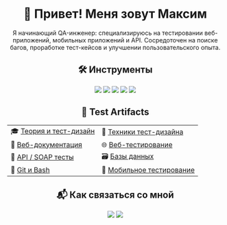 <h1 align="center">👋 Привет! Меня зовут Максим</h1>

<p align="center">
Я начинающий QA-инженер: специализируюсь на тестировании веб-приложений, мобильных приложений и API. Сосредоточен на поиске багов, проработке тест-кейсов и улучшении пользовательского опыта.
</p>

<h2 align="center">🛠 Инструменты</h2>

<p align="center">
  <img src="https://img.shields.io/badge/Postman-FF6C37?style=flat&logo=postman&logoColor=white"/>
  <img src="https://img.shields.io/badge/MySQL-4479A1?style=flat&logo=mysql&logoColor=white"/>
  <img src="https://img.shields.io/badge/MongoDB-47A248?style=flat&logo=mongodb&logoColor=white"/>
  <img src="https://img.shields.io/badge/Git-F05032?style=flat&logo=git&logoColor=white"/>
  <img src="https://img.shields.io/badge/Bash-4EAA25?style=flat&logo=gnu-bash&logoColor=white"/>
</p>

<h2 align="center">📂 Test Artifacts</h2>

<table align="center">
  <tr>
    <td>🎓 <a href="https://github.com/MaximKuznetcov/theory">Теория и тест-дизайн</a></td>
    <td>🧩 <a href="https://github.com/MaximKuznetcov/design">Техники тест-дизайна</a></td>
  </tr>
  <tr>
    <td>📄 <a href="https://github.com/MaximKuznetcov/docs">Веб-документация</a></td>
    <td>🌐 <a href="https://github.com/MaximKuznetcov/Web">Веб-тестирование</a></td>
  </tr>
  <tr>
    <td>🔌 <a href="https://github.com/MaximKuznetcov/api">API / SOAP тесты</a></td>
    <td>🗃️ <a href="https://github.com/MaximKuznetcov/database">Базы данных</a></td>
  </tr>
  <tr>
    <td>🔧 <a href="https://github.com/MaximKuznetcov/git_bash">Git и Bash</a></td>
    <td>📱 <a href="https://github.com/MaximKuznetcov/mobile-">Мобильное тестирование</a></td>
  </tr>
</table>

<h2 align="center">📬 Как связаться со мной</h2>

<p align="center">
  <a href="mailto:maksimkuznetcovqa@mail.ru"><img src="https://img.shields.io/badge/Email-red?style=flat&logo=gmail&logoColor=white"></a>
  <a href="https://t.me/JooMaks"><img src="https://img.shields.io/badge/Telegram-blue?style=flat&logo=telegram&logoColor=white"></a>
</p>
